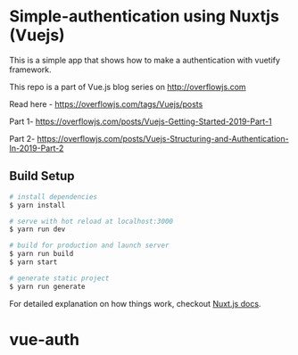# Simple-authentication using Nuxtjs (Vuejs)

This is a simple app that shows how to make a authentication with vuetify framework.

This repo is a part of Vue.js blog series on http://overflowjs.com

Read here - https://overflowjs.com/tags/Vuejs/posts

Part 1- https://overflowjs.com/posts/Vuejs-Getting-Started-2019-Part-1

Part 2- https://overflowjs.com/posts/Vuejs-Structuring-and-Authentication-In-2019-Part-2


## Build Setup

``` bash
# install dependencies
$ yarn install

# serve with hot reload at localhost:3000
$ yarn run dev

# build for production and launch server
$ yarn run build
$ yarn start

# generate static project
$ yarn run generate
```

For detailed explanation on how things work, checkout [Nuxt.js docs](https://nuxtjs.org).
# vue-auth
